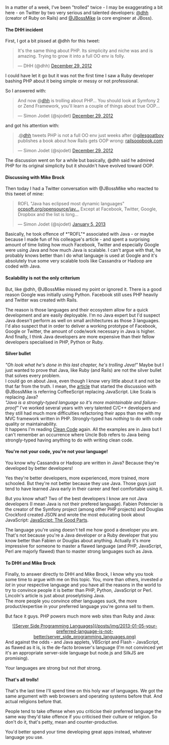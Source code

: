 In a matter of a week, I've been "trolled" twice - I may be exaggerating a bit here - on Twitter by two very serious and talented developers: [@dhh](https://twitter.com/intent/user?screen_name=dhh) (creator of Ruby on Rails) and [@JBossMike](https://twitter.com/intent/user?screen_name=JBossMike) (a core engineer at JBoss).

#### The DHH incident
First, I got a bit pissed at @dhh for this tweet:
<blockquote class="twitter-tweet tw-align-center"><p>It's the same thing about PHP. Its simplicity and niche was and is amazing. Trying to grow it into a full OO env is folly.</p>&mdash; DHH (@dhh) <a href="https://twitter.com/dhh/status/284942147428438016" data-datetime="2012-12-29T08:41:16+00:00">December 29, 2012</a></blockquote>
<script async src="//platform.twitter.com/widgets.js" charset="utf-8"></script>

I could have let it go but it was not the first time I saw a Ruby developer bashing PHP about it being simple or messy or not professional.

So I answered with:
<blockquote class="twitter-tweet tw-align-center"><p>And now @<a href="https://twitter.com/dhh">dhh</a> is trolling about PHP… You should look at Symfony 2 or Zend Framework, you'll learn a couple of things about true OOP...</p>&mdash; Simon Jodet (@sjodet) <a href="https://twitter.com/sjodet/status/284946401127985152" data-datetime="2012-12-29T08:58:10+00:00">December 29, 2012</a></blockquote>
<script async src="//platform.twitter.com/widgets.js" charset="utf-8"></script>
and got his attention with:
<blockquote class="twitter-tweet tw-align-center"><p>.@<a href="https://twitter.com/dhh">dhh</a> tweets PHP is not a full OO env just weeks after @<a href="https://twitter.com/gilesgoatboy">gilesgoatboy</a> publishes a book about how Rails gets OOP wrong: <a href="http://t.co/op0uF4LX" title="http://railsoopbook.com/">railsoopbook.com</a></p>&mdash; Simon Jodet (@sjodet) <a href="https://twitter.com/sjodet/status/284948263029846016" data-datetime="2012-12-29T09:05:34+00:00">December 29, 2012</a></blockquote>
<script async src="//platform.twitter.com/widgets.js" charset="utf-8"></script>

The discussion went on for a while but basically, @dhh said he admired PHP for its original simplicity but it shouldn't have evolved toward OOP.

#### Discussing with Mike Brock
Then today I had a Twitter conversation with @JBossMike who reacted to this tweet of mine:
<blockquote class="twitter-tweet tw-align-center"><p>ROFL "Java has eclipsed most dynamic languages" <a href="http://t.co/Dnd2c0Am" title="http://ocpsoft.org/opensource/javascript-is-the-new-perl/">ocpsoft.org/opensource/jav…</a> Except at Facebook, Twitter, Google, Dropbox and the list is long...</p>&mdash; Simon Jodet (@sjodet) <a href="https://twitter.com/sjodet/status/287587204702822402" data-datetime="2013-01-05T15:51:47+00:00">January 5, 2013</a></blockquote>
<script async src="//platform.twitter.com/widgets.js" charset="utf-8"></script>
Basically, he took offence of *"ROFL"* associated with Java - or maybe because I made fun of his colleague's article - and spent a surprising amount of time listing how much Facebook, Twitter and especially Google were using Java and how much Java is scalable.
I can't argue with that, he probably knows better than I do what language is used at Google and it's absolutely true some very scalable tools like Cassandra or Hadoop are coded with Java.

#### Scalability is not the only criterium
But, like @dhh, @JBossMike missed my point or ignored it. There is a good reason Google was initially using Python. Facebook still uses PHP heavily and Twitter was created with Rails.

The reason is those languages and their ecosystem allow for a quick development and are easily deployable. I'm no Java expert but I'd suspect Java doesn't perform as well on small architectures as those 3 languages.  
I'd also suspect that in order to deliver a working prototype of Facebook, Google or Twitter, the amount of code/work necessary in Java is higher.  
And finally, I think Java developers are more expensive than their fellow developers specialised in PHP, Python or Ruby.

#### Silver bullet
*"Oh look what he's done in this last chapter, he's trolling Java!"* Maybe but I just wanted to prove that Java, like Ruby (and Rails) are not the silver bullet that solves every problem.  
I could go on about Java, even though I know very little about it and not be that far from the truth. I mean, the [article](http://ocpsoft.org/opensource/javascript-is-the-new-perl/) that started the discussion with @JBossMike is referring CoffeeScript replacing JavaScript. Like Scala is replacing Java?  
*"Java is a strongly-typed language so it's more maintainable and failure-proof"* I've worked several years with very talented C/C++ developers and they still had much more difficulties refactoring their apps than me with my MVC framework written in PHP. Strongly-typed has *nothing* to do with code quality or maintainability.  
It happens I'm reading [Clean Code](http://www.amazon.com/Clean-Code-Handbook-Software-Craftsmanship/dp/0132350882) again. All the examples are in Java but I can't remember an occurrence where Uncle Bob refers to Java being strongly-typed having anything to do with writing clean code.

#### You're not your code, you're not your language!
You know why Cassandra or Hadoop are written in Java? Because they're developed by better developers!

Yes they're better developers, more experienced, more trained, more schooled. But they're not better because they use Java. Those guys just tend to have learned Java early in their career and feel comfortable using it.

But you know what? Two of the best developers I know are not Java developers (I mean Java is not their prefered language). Fabien Potencier is the creator of the Symfony project (among other PHP projects) and Douglas Crockford created JSON and wrote the most educating book about JavaScript: [JavaScript: The Good Parts](http://shop.oreilly.com/product/9780596517748.do).

The language you're using doesn't tell me how good a developer you are. That's not because you're a Java developer or a Ruby developer that you know better than Fabien or Douglas about anything.
Actually it's more impressive for someone to master a flawed language (and PHP, JavaScript, Perl are majorly flawed) than to master strong languages such as Java.

#### To DHH and Mike Brock
Finally, to answer directly to DHH and Mike Brock, I know why you took some time to argue with me on this topic. You, more than others, invested *a lot* in your respective language and you have all the reasons in the world to try to convince people it is better than PHP, Python, JavaScript or Perl. Lincoln's article is just about proselytising Java.  
The more people you convince other languages suck, the more product/expertise in your preferred language you're gonna sell to them. 

But face it guys.
PHP powers much more web sites than Ruby and Java:
<div style="text-align:center;"><a href="http://w3techs.com/technologies/overview/programming_language/all">![Server Side Programming Languages](/posts/img/2013-01-05-your-preferred-language-is-not-better/server_side_programming_languages.png)</a></div>
And against the odds - and Java applets, VBScript and Flash - JavaScript, as flawed as it is, is the de-facto browser's language (I'm not convinced yet it's an appropriate server-side language but node.js and SilkJS are promising).

Your languages are strong but not *that* strong.

#### That's all trolls!
That's the last time I'll spend time on this holy war of languages. We got the same argument with web browsers and operating systems before that. And actual religions before that.

People tend to take offense when you criticise their preferred language the same way they'd take offence if you criticised their culture or religion. So don't do it, that's petty, mean and counter-productive.

You'd better spend your time developing great apps instead, whatever language you use.

